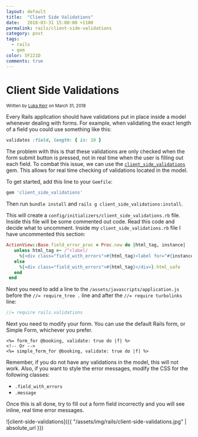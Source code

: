 ```yaml
---
layout: default
title:  "Client Side Validations"
date:   2018-03-31 15:00:00 +1100
permalink: rails/client-side-validations
category: post
tags:
  - rails
  - gem
color: 5F221D
comments: true
---
```


# Client Side Validations

<small class="written-by">
  Written by <a href="https://github.com/lukakerr">Luka Kerr</a> on March 31, 2018
</small>

Every Rails application should have validations put in place inside a model whenever dealing with forms. For example, when validating the exact length of a field you could use something like this:

```ruby
validates :field, length: { is: 10 }
```

The problem with this is that these validations are only checked when the form submit button is pressed, not in real time when the user is filling out each field. To combat this issue, we can use the [`client_side_validations`](https://github.com/DavyJonesLocker/client_side_validations) gem. This allows for real time checking of validations located in the model.

To get started, add this line to your `Gemfile`:

```ruby
gem 'client_side_validations'
```

Then run `bundle install` and `rails g client_side_validations:install`.

This will create a `config/initializers/client_side_validations.rb` file. Inside this file will be some commented out code. Read this code and decide what to uncomment. Inside my `client_side_validations.rb` file I have uncommented this section:

```ruby
ActionView::Base.field_error_proc = Proc.new do |html_tag, instance|
   unless html_tag =~ /^<label/
     %{<div class="field_with_errors">#{html_tag}<label for="#{instance.send(:tag_id)}" class="message">#{instance.error_message.first}</label></div>}.html_safe
   else
     %{<div class="field_with_errors">#{html_tag}</div>}.html_safe
   end
 end
```

Next you need to add a line to the `/assets/javascripts/application.js` before the `//= require_tree .` line and after the `//= require turbolinks` line:

```javascript
//= require rails.validations
```

Next you need to modify your form. You can use the default Rails form, or Simple Form, whichever you prefer.

```erb
<%= form_for @booking, validate: true do |f| %>
<!-- Or -->
<%= simple_form_for @booking, validate: true do |f| %>
```

Remember, if you do not have any validations in the model, this will not work. Also, if you want to style the error messages, modify the CSS for the following classes:

* `.field_with_errors`
* `.message`

Once this is all done, try to fill out a form field incorrectly and you will see inline, real time error messages.

![client-side-validations]({{ "/assets/img/rails/client-side-validations.jpg" | absolute_url }})